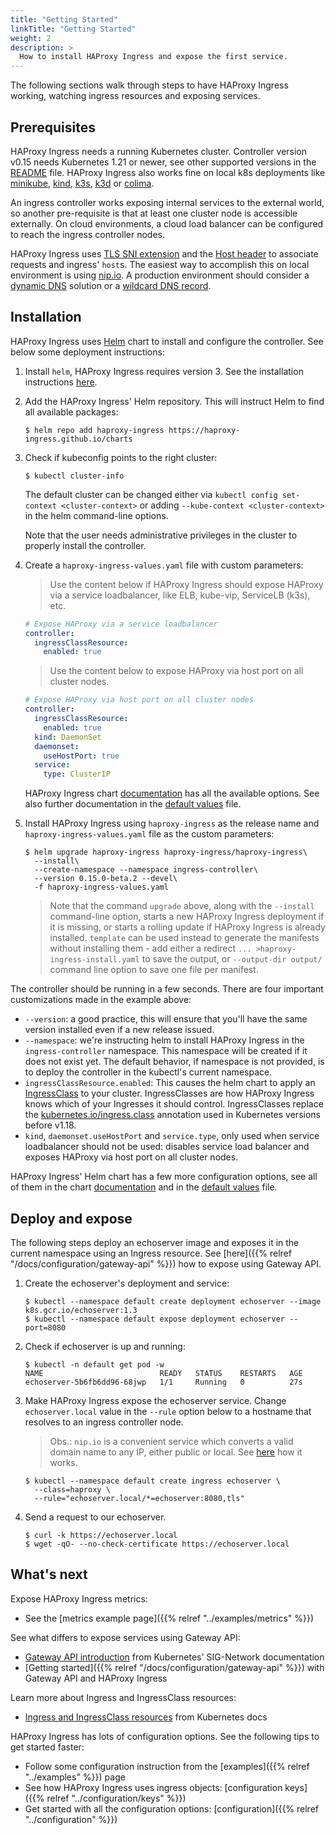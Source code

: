 ```yaml
---
title: "Getting Started"
linkTitle: "Getting Started"
weight: 2
description: >
  How to install HAProxy Ingress and expose the first service.
---
```


The following sections walk through steps to have HAProxy Ingress working, watching ingress resources and exposing services.

## Prerequisites

HAProxy Ingress needs a running Kubernetes cluster. Controller version v0.15 needs Kubernetes 1.21 or newer, see other supported versions in the [README](https://github.com/jcmoraisjr/haproxy-ingress/#use-haproxy-ingress) file. HAProxy Ingress also works fine on local k8s deployments like [minikube](https://minikube.sigs.k8s.io), [kind](https://kind.sigs.k8s.io), [k3s](https://k3s.io), [k3d](https://k3d.io) or [colima](https://github.com/abiosoft/colima).

An ingress controller works exposing internal services to the external world, so another pre-requisite is that at least one cluster node is accessible externally. On cloud environments, a cloud load balancer can be configured to reach the ingress controller nodes.

HAProxy Ingress uses [TLS SNI extension](https://en.wikipedia.org/wiki/Server_Name_Indication) and the [Host header](https://developer.mozilla.org/en-US/docs/Web/HTTP/Headers/Host) to associate requests and ingress' `host`s. The easiest way to accomplish this on local environment is using [nip.io](https://nip.io). A production environment should consider a [dynamic DNS](https://en.wikipedia.org/wiki/Dynamic_DNS) solution or a [wildcard DNS record](https://en.wikipedia.org/wiki/Wildcard_DNS_record).

## Installation

HAProxy Ingress uses [Helm](https://helm.sh) chart to install and configure the controller. See below some deployment instructions:

1. Install `helm`, HAProxy Ingress requires version 3. See the installation instructions [here](https://helm.sh/docs/intro/install/).

1. Add the HAProxy Ingress' Helm repository. This will instruct Helm to find all available packages:

    ```
    $ helm repo add haproxy-ingress https://haproxy-ingress.github.io/charts
    ```

1. Check if kubeconfig points to the right cluster:

    ```
    $ kubectl cluster-info
    ```

    The default cluster can be changed either via `kubectl config set-context <cluster-context>` or adding `--kube-context <cluster-context>` in the helm command-line options.

    Note that the user needs administrative privileges in the cluster to properly install the controller.

1. Create a `haproxy-ingress-values.yaml` file with custom parameters:

    > Use the content below if HAProxy Ingress should expose HAProxy via a service loadbalancer, like ELB, kube-vip, ServiceLB (k3s), etc.

    ```yaml
    # Expose HAProxy via a service loadbalancer
    controller:
      ingressClassResource:
        enabled: true
    ```

    > Use the content below to expose HAProxy via host port on all cluster nodes.

    ```yaml
    # Expose HAProxy via host port on all cluster nodes
    controller:
      ingressClassResource:
        enabled: true
      kind: DaemonSet
      daemonset:
        useHostPort: true
      service:
        type: ClusterIP
    ```

    HAProxy Ingress chart [documentation](https://github.com/haproxy-ingress/charts/blob/release-0.15/haproxy-ingress/README.md#configuration) has all the available options. See also further documentation in the [default values](https://github.com/haproxy-ingress/charts/blob/release-0.15/haproxy-ingress/values.yaml) file.

1. Install HAProxy Ingress using `haproxy-ingress` as the release name and `haproxy-ingress-values.yaml` file as the custom parameters:

    ```
    $ helm upgrade haproxy-ingress haproxy-ingress/haproxy-ingress\
      --install\
      --create-namespace --namespace ingress-controller\
      --version 0.15.0-beta.2 --devel\
      -f haproxy-ingress-values.yaml
    ```

    > Note that the command `upgrade` above, along with the `--install` command-line option, starts a new HAProxy Ingress deployment if it is missing, or starts a rolling update if HAProxy Ingress is already installed. `template` can be used instead to generate the manifests without installing them - add either a redirect `... >haproxy-ingress-install.yaml` to save the output, or `--output-dir output/` command line option to save one file per manifest.

The controller should be running in a few seconds. There are four important customizations made in the example above:

* `--version`: a good practice, this will ensure that you'll have the same version installed even if a new release issued.
* `--namespace`: we're instructing helm to install HAProxy Ingress in the `ingress-controller` namespace. This namespace will be created if it does not exist yet. The default behavior, if namespace is not provided, is to deploy the controller in the kubectl's current namespace.
* `ingressClassResource.enabled`: This causes the helm chart to apply an [IngressClass](https://kubernetes.io/docs/concepts/services-networking/ingress/#ingress-class) to your cluster. IngressClasses are how HAProxy Ingress knows which of your Ingresses it should control. IngressClasses replace the [kubernetes.io/ingress.class](https://kubernetes.io/docs/concepts/services-networking/ingress/#deprecated-annotation) annotation used in Kubernetes versions before v1.18.
* `kind`, `daemonset.useHostPort` and `service.type`, only used when service loadbalancer should not be used: disables service load balancer and exposes HAProxy via host port on all cluster nodes.

HAProxy Ingress' Helm chart has a few more configuration options, see all of them in the chart [documentation](https://github.com/haproxy-ingress/charts/blob/release-0.15/haproxy-ingress/README.md) and in the [default values](https://github.com/haproxy-ingress/charts/blob/release-0.15/haproxy-ingress/values.yaml) file.

## Deploy and expose

The following steps deploy an echoserver image and exposes it in the current namespace using an Ingress resource. See [here]({{% relref "/docs/configuration/gateway-api" %}}) how to expose using Gateway API.

1. Create the echoserver's deployment and service:

    ```
    $ kubectl --namespace default create deployment echoserver --image k8s.gcr.io/echoserver:1.3
    $ kubectl --namespace default expose deployment echoserver --port=8080
    ```

1. Check if echoserver is up and running:

    ```
    $ kubectl -n default get pod -w
    NAME                          READY   STATUS    RESTARTS   AGE
    echoserver-5b6fb6dd96-68jwp   1/1     Running   0          27s
    ```

1. Make HAProxy Ingress expose the echoserver service. Change `echoserver.local` value in the `--rule` option below to a hostname that resolves to an ingress controller node.

    > Obs.: `nip.io` is a convenient service which converts a valid domain name to any IP, either public or local. See [here](https://nip.io) how it works.

    ```
    $ kubectl --namespace default create ingress echoserver \
      --class=haproxy \
      --rule="echoserver.local/*=echoserver:8080,tls"
    ```

1. Send a request to our echoserver.

    ```
    $ curl -k https://echoserver.local
    $ wget -qO- --no-check-certificate https://echoserver.local
    ```

## What's next

Expose HAProxy Ingress metrics:

* See the [metrics example page]({{% relref "../examples/metrics" %}})

See what differs to expose services using Gateway API:

* [Gateway API introduction](https://gateway-api.sigs.k8s.io/) from Kubernetes' SIG-Network documentation
* [Getting started]({{% relref "/docs/configuration/gateway-api" %}}) with Gateway API and HAProxy Ingress

Learn more about Ingress and IngressClass resources:

* [Ingress and IngressClass resources](https://kubernetes.io/docs/concepts/services-networking/ingress/) from Kubernetes docs

HAProxy Ingress has lots of configuration options. See the following tips to get started faster:

* Follow some configuration instruction from the [examples]({{% relref "../examples" %}}) page
* See how HAProxy Ingress uses ingress objects: [configuration keys]({{% relref "../configuration/keys" %}})
* Get started with all the configuration options: [configuration]({{% relref "../configuration" %}})
